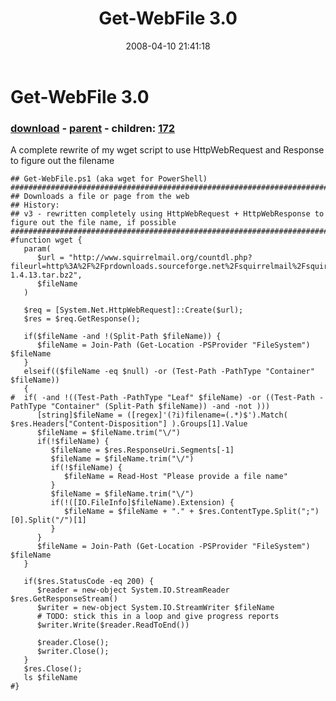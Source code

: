 ﻿---
pid:            169
poster:         Joel Bennett
title:          Get-WebFile 3.0
date:           2008-04-10 21:41:18
format:         posh
parent:         121
parent:         121
children:       172
---

# Get-WebFile 3.0

### [download](169.ps1) - [parent](121.md) - children: [172](172.md)

A complete rewrite of my wget script to use HttpWebRequest and Response to figure out the filename

```posh
## Get-WebFile.ps1 (aka wget for PowerShell)
##############################################################################################################
## Downloads a file or page from the web
## History:
## v3 - rewritten completely using HttpWebRequest + HttpWebResponse to figure out the file name, if possible
##############################################################################################################
#function wget {
   param( 
      $url = "http://www.squirrelmail.org/countdl.php?fileurl=http%3A%2F%2Fprdownloads.sourceforge.net%2Fsquirrelmail%2Fsquirrelmail-1.4.13.tar.bz2",
      $fileName
   )
   
   $req = [System.Net.HttpWebRequest]::Create($url);
   $res = $req.GetResponse();

   if($fileName -and !(Split-Path $fileName)) {
      $fileName = Join-Path (Get-Location -PSProvider "FileSystem") $fileName
   } 
   elseif(($fileName -eq $null) -or (Test-Path -PathType "Container" $fileName))
   {
#  if( -and !((Test-Path -PathType "Leaf" $fileName) -or ((Test-Path -PathType "Container" (Split-Path $fileName)) -and -not )))
      [string]$fileName = ([regex]'(?i)filename=(.*)$').Match( $res.Headers["Content-Disposition"] ).Groups[1].Value
      $fileName = $fileName.trim("\/")
      if(!$fileName) {
         $fileName = $res.ResponseUri.Segments[-1]
         $fileName = $fileName.trim("\/")
         if(!$fileName) { 
            $fileName = Read-Host "Please provide a file name"
         }
         $fileName = $fileName.trim("\/")
         if(!([IO.FileInfo]$fileName).Extension) {
            $fileName = $fileName + "." + $res.ContentType.Split(";")[0].Split("/")[1]
         }
      }
      $fileName = Join-Path (Get-Location -PSProvider "FileSystem") $fileName
   }

   if($res.StatusCode -eq 200) {
      $reader = new-object System.IO.StreamReader $res.GetResponseStream()
      $writer = new-object System.IO.StreamWriter $fileName
      # TODO: stick this in a loop and give progress reports
      $writer.Write($reader.ReadToEnd())
      
      $reader.Close();
      $writer.Close();
   }
   $res.Close(); 
   ls $fileName
#}
```
